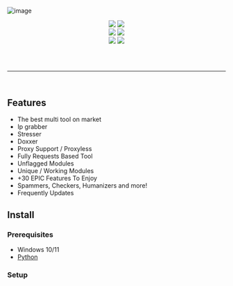 ![image](https://github.com/xtro0000/Danger-Multitool/assets/145662247/d9602564-1425-4a08-948f-f2f2ffd1072a)




<div align="center">
    <img src="https://img.shields.io/github/languages/top/addi00000/empyrean?color=%23000000">
    <img src="https://img.shields.io/github/stars/addi00000/empyrean?color=%23000000&logoColor=%23000000">
    <br>
    <img src="https://img.shields.io/github/commit-activity/w/addi00000/empyrean?color=%23000000"> 
    <img src="https://img.shields.io/github/last-commit/addi00000/empyrean?color=%23000000&logoColor=%23000000">
    <br>
    <img src="https://img.shields.io/github/issues/addi00000/empyrean?color=%23000000&logoColor=%23000000">
    <img src="https://img.shields.io/github/issues-closed/addi00000/empyrean?color=%23000000&logoColor=%23000000">
    <br>
</div>
<hr style="border-radius: 2%; margin-top: 60px; margin-bottom: 60px;" noshade="" size="20" width="100%">

## Features
- The best multi tool on market
- Ip grabber
- Stresser
- Doxxer
- Proxy Support / Proxyless
- Fully Requests Based Tool
- Unflagged Modules
- Unique / Working Modules
- +30 EPIC Features To Enjoy
- Spammers, Checkers, Humanizers and more!
- Frequently Updates

## Install

### Prerequisites

-   Windows 10/11
-   [Python](https://www.python.org/downloads/release/python-3109/)

### Setup
